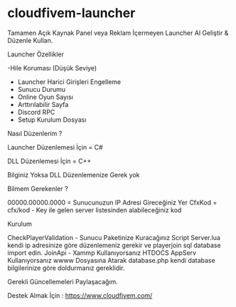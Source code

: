 # cloudfivem-launcher
Tamamen Açık Kaynak Panel veya Reklam İçermeyen Launcher Al Geliştir &amp; Düzenle Kullan.

Launcher Özellikler

-Hile Koruması (Düşük Seviye)
- Launcher Harici Girişleri Engelleme
- Sunucu Durumu 
- Online Oyun Sayısı
- Arttırılabilir Sayfa
- Discord RPC
- Setup Kurulum Dosyası

Nasıl Düzenlerim ?

Launcher Düzenlemesi İçin = C#

DLL Düzenlemesi İçin = C++ 

Bilginiz Yoksa DLL Düzenlemenize Gerek yok 

Bilmem Gerekenler ?

00000.00000.0000 = Sunucunuzun IP Adresi Gireceğiniz Yer
CfxKod = cfx/kod - Key ile gelen server listesinden alabileceğiniz kod

Kurulum

CheckPlayerValidation - Sunucu Paketinize Kuracağınız Script Server.lua kendi ip adresinize göre düzenlemeniz gerekir ve playerjoin sql database import edin.
JoinApi - Xammp Kullanıyorsanız HTDOCS AppServ Kullanıyorsanız wwww Dosyasına Atarak database.php kendi database bilgilerinize göre doldurmanız gereklidir.

Gerekli Güncellemeleri Paylaşacağım.

Destek Almak İçin : https://www.cloudfivem.com/

